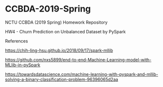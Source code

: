 # CCBDA-2019-Spring
NCTU CCBDA (2019 Spring) Homework Repository

HW4 - Churn Prediction on Unbalanced Dataset by PySpark

References

https://chih-ling-hsu.github.io/2018/09/17/spark-mllib

https://github.com/nxs5899/end-to-end-Machine-Learning-model-with-MLlib-in-pySpark

https://towardsdatascience.com/machine-learning-with-pyspark-and-mllib-solving-a-binary-classification-problem-96396065d2aa
